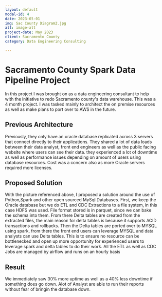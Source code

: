 ```yaml
---
layout: default
modal-id: 4
date: 2023-05-01
img: Sac County Diagram2.jpg
alt: image-alt
project-date: May 2023
client: Sacramento County
category: Data Engineering Consulting

---
```

# Sacramento County Spark Data Pipeline Project

In this project I was brought on as a data engineering consultant to help with the initiative to redo Sacramento county's data warehouse. This was a 4 month project. I was tasked mainly to architect the on premise resources as well as make plans to port over to AWS in the future.

## Previous Architecture

Previously, they only have an oracle database replicated across 3 servers that connect directly to their applications. They shared a lot of data loads between their data analyst, front end engineers as well as the public facing website where users can see their data. they experienced a lot of downtime as well as performance issues depending on amount of users using database resources. Cost was a concern also as more Oracle servers required more licenses.


## Proposed Solution

With the picture referenced above, I proposed a solution around the use of Python,Spark and other open sourced MySql Databases.
First, we keep the Oracle database but we do ETL and CDC Extractions to a file system, in this case HDFS was used. File format stored is in parquet, since we can bake the schema into them.
From there Delta tables are created from the extracted files, the main reason for delta tables is because it supports ACID transactions and rollbacks.
Then the Delta tables are ported over to MYSQL using spark, from there the front end users can leverage MYSQL and data analysts can use Delta tables. This is to ensure no resource can be bottlenecked and open up more opportunity for experienced users to leverage spark and delta tables to do their work. All the ETL as well as CDC Jobs are managed by airflow and runs on an hourly basis

## Result

We immediately saw 30% more uptime as well as a 40% less downtime if something does go down. Alot of Analyst are able to run their reports without fear of bringin the database down.


